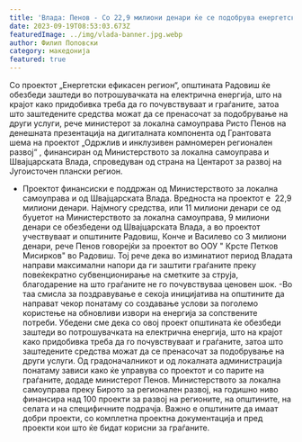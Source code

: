 ```yaml
---
title: 'Влада: Пенов - Со 22,9 милиони денари ќе се подобрува енергетската ефикасност во општина Радовиш - 18 СЕПТЕМВРИ 2023'
date: 2023-09-19T08:53:03.673Z
featuredImage: ../img/vlada-banner.jpg.webp
author: Филип Поповски
category: македонија
featured: true
---
```

Со проектот „Енергетски ефикасен регион“, општината Радовиш ќе обезбеди заштеди во потрошувачката на електрична енергија, што на крајот како придобивка треба да го почувствуваат и граѓаните, затоа што заштедените средства можат да се пренасочат за подобрување на други услуги, рече министерот за локална самоуправа Ристо Пенов на денешната презентација на дигиталната компонента од Грантовата шема на проектот „Одржлив и инклузивен рамномерен регионален развој“ , финансиран од Министерството за локална самоуправа и Швајцарската Влада, спроведуван од страна на Центарот за развој на Југоисточен плански регион.
- Проектот финансиски е поддржан од Министерството за локална самоуправа и од Швајцарската Влада. Вредноста на проектот е  22,9 милиони денари. Најмногу средства, или 11 милиони денари се од буџетот на Министерството за локална самоуправа, 9 милиони денари се обезбедени од Швајцарската Влада, а во проектот учествуваат и општините Радовиш, Конче и Василево со 3 милиони денари, рече Пенов говорејќи за проектот во ООУ " Крсте Петков Мисирков" во Радовиш.
Тој рече дека во изминатиот период Владата направи максимални напори да ги заштити граѓаните преку повеќекратно субвенционирање на сметките за струја, благодарение на што граѓаните не го почувствуваа ценовен шок.
-Во таа смисла за поздравување е секоја иницијатива на општините да направат чекор понатаму со создавање услови за поголемо користење на обновливи извори на енергија за сопствените потреби. Убедени сме дека со овој проект општината ќе обезбеди заштеди во потрошувачката на електрична енергија, што на крајот како придобивка треба да го почувствуваат и граѓаните, затоа што заштедените средства можат да се пренасочат за подобрување на други услуги. Од градоначалникот и од локалната администрација понатаму зависи како ќе управува со проектот и со парите на граѓаните, додаде министерот Пенов.
Министерството за локална самоуправа преку Бирото за регионален развој, на годишно ниво финансира над 100 проекти за развој на регионите, на општините, на селата и на специфичните подрачја. Важно е општините да имаат добри проекти, со комплетна проектна документација и пред проекти кои што ќе бидат корисни за граѓаните.

